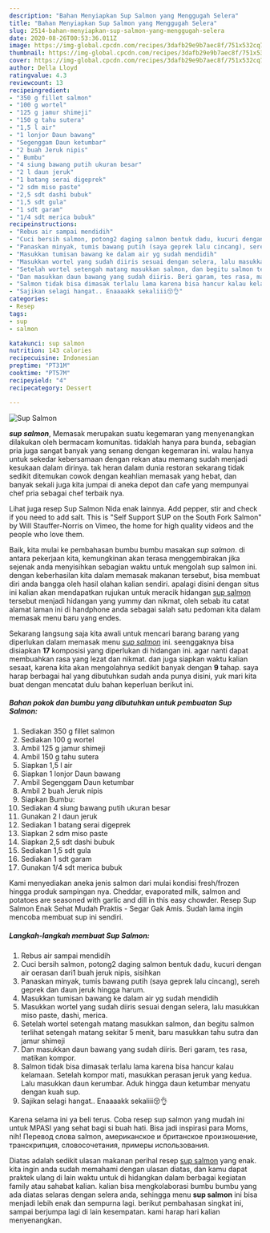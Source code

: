 ```yaml
---
description: "Bahan Menyiapkan Sup Salmon yang Menggugah Selera"
title: "Bahan Menyiapkan Sup Salmon yang Menggugah Selera"
slug: 2514-bahan-menyiapkan-sup-salmon-yang-menggugah-selera
date: 2020-08-26T00:53:36.011Z
image: https://img-global.cpcdn.com/recipes/3dafb29e9b7aec8f/751x532cq70/sup-salmon-foto-resep-utama.jpg
thumbnail: https://img-global.cpcdn.com/recipes/3dafb29e9b7aec8f/751x532cq70/sup-salmon-foto-resep-utama.jpg
cover: https://img-global.cpcdn.com/recipes/3dafb29e9b7aec8f/751x532cq70/sup-salmon-foto-resep-utama.jpg
author: Della Lloyd
ratingvalue: 4.3
reviewcount: 13
recipeingredient:
- "350 g fillet salmon"
- "100 g wortel"
- "125 g jamur shimeji"
- "150 g tahu sutera"
- "1,5 l air"
- "1 lonjor Daun bawang"
- "Segenggam Daun ketumbar"
- "2 buah Jeruk nipis"
- " Bumbu"
- "4 siung bawang putih ukuran besar"
- "2 l daun jeruk"
- "1 batang serai digeprek"
- "2 sdm miso paste"
- "2,5 sdt dashi bubuk"
- "1,5 sdt gula"
- "1 sdt garam"
- "1/4 sdt merica bubuk"
recipeinstructions:
- "Rebus air sampai mendidih"
- "Cuci bersih salmon, potong2 daging salmon bentuk dadu, kucuri dengan air oerasan dari1 buah jeruk nipis, sisihkan"
- "Panaskan minyak, tumis bawang putih (saya geprek lalu cincang), sereh geprek dan daun jeruk hingga harum."
- "Masukkan tumisan bawang ke dalam air yg sudah mendidih"
- "Masukkan wortel yang sudah diiris sesuai dengan selera, lalu masukkan miso paste, dashi, merica."
- "Setelah wortel setengah matang masukkan salmon, dan begitu salmon terlihat setengah matang sekitar 5 menit, baru masukkan tahu sutra dan jamur shimeji"
- "Dan masukkan daun bawang yang sudah diiris. Beri garam, tes rasa, matikan kompor."
- "Salmon tidak bisa dimasak terlalu lama karena bisa hancur kalau kelamaan. Setelah kompor mati, masukkan perasan jeruk yang kedua. Lalu masukkan daun kerumbar. Aduk hingga daun ketumbar menyatu dengan kuah sup."
- "Sajikan selagi hangat.. Enaaaakk sekaliii😚👌"
categories:
- Resep
tags:
- sup
- salmon

katakunci: sup salmon 
nutrition: 143 calories
recipecuisine: Indonesian
preptime: "PT31M"
cooktime: "PT57M"
recipeyield: "4"
recipecategory: Dessert

---
```



![Sup Salmon](https://img-global.cpcdn.com/recipes/3dafb29e9b7aec8f/751x532cq70/sup-salmon-foto-resep-utama.jpg)

<b><i>sup salmon</i></b>, Memasak merupakan suatu kegemaran yang menyenangkan dilakukan oleh bermacam komunitas. tidaklah hanya para bunda, sebagian pria juga sangat banyak yang senang dengan kegemaran ini. walau hanya untuk sekedar kebersamaan dengan rekan atau memang sudah menjadi kesukaan dalam dirinya. tak heran dalam dunia restoran sekarang tidak sedikit ditemukan cowok dengan keahlian memasak yang hebat, dan banyak sekali juga kita jumpai di aneka depot dan cafe yang mempunyai chef pria sebagai chef terbaik nya.

Lihat juga resep Sup Salmon Nida enak lainnya. Add pepper, stir and check if you need to add salt. This is &#34;Self Support SUP on the South Fork Salmon&#34; by Will Stauffer-Norris on Vimeo, the home for high quality videos and the people who love them.

Baik, kita mulai ke pembahasan bumbu bumbu masakan <i>sup salmon</i>. di antara pekerjaan kita, kemungkinan akan terasa menggembirakan jika sejenak anda menyisihkan sebagian waktu untuk mengolah sup salmon ini. dengan keberhasilan kita dalam memasak makanan tersebut, bisa membuat diri anda bangga oleh hasil olahan kalian sendiri. apalagi disini dengan situs ini kalian akan mendapatkan rujukan untuk meracik hidangan <u>sup salmon</u> tersebut menjadi hidangan yang yummy dan nikmat, oleh sebab itu catat alamat laman ini di handphone anda sebagai salah satu pedoman kita dalam memasak menu baru yang endes.


Sekarang langsung saja kita awali untuk mencari barang barang yang diperlukan dalam memasak menu <u><i>sup salmon</i></u> ini. seenggaknya bisa disiapkan <b>17</b> komposisi yang diperlukan di hidangan ini. agar nanti dapat membuahkan rasa yang lezat dan nikmat. dan juga siapkan waktu kalian sesaat, karena kita akan mengolahnya sedikit banyak dengan <b>9</b> tahap. saya harap berbagai hal yang dibutuhkan sudah anda punya disini, yuk mari kita buat dengan mencatat dulu bahan keperluan berikut ini.

<!--inarticleads1-->

##### Bahan pokok dan bumbu yang dibutuhkan untuk pembuatan Sup Salmon:

1. Sediakan 350 g fillet salmon
1. Sediakan 100 g wortel
1. Ambil 125 g jamur shimeji
1. Ambil 150 g tahu sutera
1. Siapkan 1,5 l air
1. Siapkan 1 lonjor Daun bawang
1. Ambil Segenggam Daun ketumbar
1. Ambil 2 buah Jeruk nipis
1. Siapkan  Bumbu:
1. Sediakan 4 siung bawang putih ukuran besar
1. Gunakan 2 l daun jeruk
1. Sediakan 1 batang serai digeprek
1. Siapkan 2 sdm miso paste
1. Siapkan 2,5 sdt dashi bubuk
1. Sediakan 1,5 sdt gula
1. Sediakan 1 sdt garam
1. Gunakan 1/4 sdt merica bubuk


Kami menyediakan aneka jenis salmon dari mulai kondisi fresh/frozen hingga produk sampingan nya. Cheddar, evaporated milk, salmon and potatoes are seasoned with garlic and dill in this easy chowder. Resep Sup Salmon Enak Sehat Mudah Praktis - Segar Gak Amis. Sudah lama ingin mencoba membuat sup ini sendiri. 

<!--inarticleads2-->

##### Langkah-langkah membuat Sup Salmon:

1. Rebus air sampai mendidih
1. Cuci bersih salmon, potong2 daging salmon bentuk dadu, kucuri dengan air oerasan dari1 buah jeruk nipis, sisihkan
1. Panaskan minyak, tumis bawang putih (saya geprek lalu cincang), sereh geprek dan daun jeruk hingga harum.
1. Masukkan tumisan bawang ke dalam air yg sudah mendidih
1. Masukkan wortel yang sudah diiris sesuai dengan selera, lalu masukkan miso paste, dashi, merica.
1. Setelah wortel setengah matang masukkan salmon, dan begitu salmon terlihat setengah matang sekitar 5 menit, baru masukkan tahu sutra dan jamur shimeji
1. Dan masukkan daun bawang yang sudah diiris. Beri garam, tes rasa, matikan kompor.
1. Salmon tidak bisa dimasak terlalu lama karena bisa hancur kalau kelamaan. Setelah kompor mati, masukkan perasan jeruk yang kedua. Lalu masukkan daun kerumbar. Aduk hingga daun ketumbar menyatu dengan kuah sup.
1. Sajikan selagi hangat.. Enaaaakk sekaliii😚👌


Karena selama ini ya beli terus. Coba resep sup salmon yang mudah ini untuk MPASI yang sehat bagi si buah hati. Bisa jadi inspirasi para Moms, nih! Перевод слова salmon, американское и британское произношение, транскрипция, словосочетания, примеры использования. 

Diatas adalah sedikit ulasan makanan perihal resep <u>sup salmon</u> yang enak. kita ingin anda sudah memahami dengan ulasan diatas, dan kamu dapat praktek ulang di lain waktu untuk di hidangkan dalam berbagai kegiatan family atau sahabat kalian. kalian bisa mengkolaborasi bumbu bumbu yang ada diatas selaras dengan selera anda, sehingga menu <b>sup salmon</b> ini bisa menjadi lebih enak dan sempurna lagi. berikut pembahasan singkat ini, sampai berjumpa lagi di lain kesempatan. kami harap hari kalian menyenangkan.
